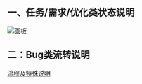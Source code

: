 ## 一、任务/需求/优化类状态说明
![画板](https://cdn.nlark.com/yuque/0/2024/jpeg/12926950/1713852229294-504197ea-47a4-4f56-b631-73c802858685.jpeg)

## 二：Bug类流转说明
[流程及特殊说明](https://snh48group.yuque.com/rtukm5/project_doc/ghd2ks0uk8vo7qwp?singleDoc#)

